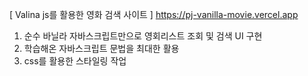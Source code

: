 [ Valina js를 활용한 영화 검색 사이트 ]
https://pj-vanilla-movie.vercel.app
1. 순수 바닐라 자바스크립트만으로 영회리스트 조회 및 검색 UI 구현
2. 학습해온 자바스크립트 문법을 최대한 활용
3. css를 활용한 스타일링 작업